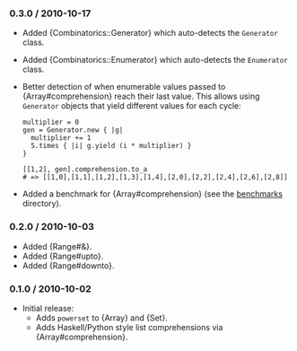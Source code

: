 ### 0.3.0 / 2010-10-17

* Added {Combinatorics::Generator} which auto-detects the `Generator`
  class.
* Added {Combinatorics::Enumerator} which auto-detects the `Enumerator`
  class.
* Better detection of when enumerable values passed to
  {Array#comprehension} reach their last value. This allows using
  `Generator` objects that yield different values for each cycle:

      multiplier = 0
      gen = Generator.new { |g|
        multiplier += 1
        5.times { |i| g.yield (i * multiplier) }
      }
  
      [[1,2], gen].comprehension.to_a
      # => [[1,0],[1,1],[1,2],[1,3],[1,4],[2,0],[2,2],[2,4],[2,6],[2,8]]

* Added a benchmark for {Array#comprehension} (see the
  [benchmarks](http://github.com/postmodern/combinatorics/tree/master/benchmarks) directory).

### 0.2.0 / 2010-10-03

* Added {Range#&}.
* Added {Range#upto}.
* Added {Range#downto}.

### 0.1.0 / 2010-10-02

* Initial release:
  * Adds `powerset` to {Array} and {Set}.
  * Adds Haskell/Python style list comprehensions via {Array#comprehension}.

